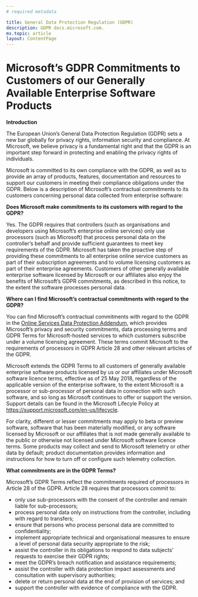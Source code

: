 ```yaml
---
# required metadata

title: General Data Protection Regulation (GDPR)
description: GDPR docs.microsoft.com.
ms.topic: article
layout: ContentPage
---
```


# Microsoft’s GDPR Commitments to Customers of our Generally Available Enterprise Software Products

**Introduction**

The European Union’s General Data Protection Regulation (GDPR) sets a new bar globally for privacy rights, information security and compliance. At Microsoft, we believe privacy is a fundamental right and that the GDPR is an important step forward in protecting and enabling the privacy rights of individuals.     

Microsoft is committed to its own compliance with the GDPR, as well as to provide an array of products, features, documentation and resources to support our customers in meeting their compliance obligations under the GDPR. Below is a description of Microsoft’s contractual commitments to its customers concerning personal data collected from enterprise software:

**Does Microsoft make commitments to its customers with regard to the GDPR?**

Yes. The GDPR requires that controllers (such as organisations and developers using Microsoft’s enterprise online services) only use processors (such as Microsoft) that process personal data on the controller’s behalf and provide sufficient guarantees to meet key requirements of the GDPR. Microsoft has taken the proactive step of providing these commitments to all enterprise online service customers as part of their subscription agreements and to volume licensing customers as part of their enterprise agreements. Customers of other generally available enterprise software licensed by Microsoft or our affiliates also enjoy the benefits of Microsoft’s GDPR commitments, as described in this notice, to the extent the software processes personal data.

**Where can I find Microsoft’s contractual commitments with regard to the GDPR?**

You can find Microsoft’s contractual commitments with regard to the GDPR in the [Online Services Data Protection Addendum](https://www.microsoftvolumelicensing.com/DocumentSearch.aspx?Mode=2&Keyword=DPA), which provides Microsoft’s privacy and security commitments, data processing terms and GDPR Terms for Microsoft-hosted services to which customers subscribe under a volume licensing agreement. These terms commit Microsoft to the requirements of processors in GDPR Article 28 and other relevant articles of the GDPR. 

Microsoft extends the GDPR Terms to all customers of generally available enterprise software products licensed by us or our affiliates under Microsoft software licence terms, effective as of 25 May 2018, regardless of the applicable version of the enterprise software, to the extent Microsoft is a processor or sub-processor of personal data in connection with such software, and so long as Microsoft continues to offer or support the version. Support details can be found in the Microsoft Lifecyle Policy at https://support.microsoft.com/en-us/lifecycle.

For clarity, different or lesser commitments may apply to beta or preview software, software that has been materially modified, or any software licensed by Microsoft or our affiliates that is not made generally available to the public or otherwise not licensed under Microsoft software licence terms. Some products may collect and send to Microsoft telemetry or other data by default; product documentation provides information and instructions for how to turn off or configure such telemetry collection.

**What commitments are in the GDPR Terms?**

Microsoft’s GDPR Terms reflect the commitments required of processors in Article 28 of the GDPR.  Article 28 requires that processors commit to:

-	only use sub-processors with the consent of the controller and remain liable for sub-processors;
-	process personal data only on instructions from the controller, including with regard to transfers;
-	ensure that persons who process personal data are committed to confidentiality;
-	implement appropriate technical and organisational measures to ensure a level of personal data security appropriate to the risk;
-	assist the controller in its obligations to respond to data subjects’ requests to exercise their GDPR rights;
-	meet the GDPR’s breach notification and assistance requirements;
-	assist the controller with data protection impact assessments and consultation with supervisory authorities; 
-	delete or return personal data at the end of provision of services; and
-	support the controller with evidence of compliance with the GDPR.
